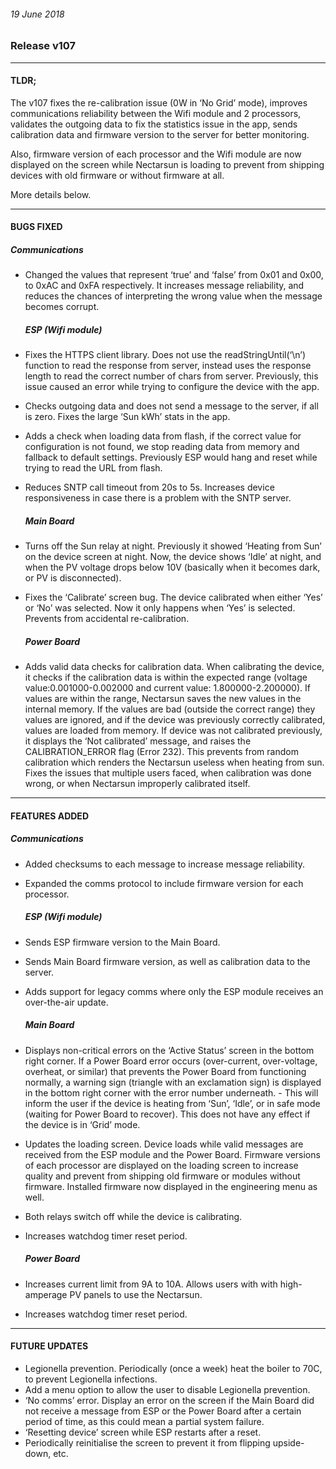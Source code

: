 ###### 19 June 2018
### Release v107
---
#### TLDR;
The v107 fixes the re-calibration issue (0W in ‘No Grid’ mode), improves communications reliability between the Wifi module and 2 processors, validates the outgoing data to fix the statistics issue in the app, sends calibration data and firmware version to the server for better monitoring.

Also, firmware version of each processor and the Wifi module are now displayed on the screen while Nectarsun is loading to prevent from shipping devices with old firmware or without firmware at all.

More details below.


---
#### BUGS FIXED

  ##### Communications
- Changed the values that represent ‘true’ and ‘false’ from 0x01 and 0x00, to 0xAC and 0xFA respectively. It increases message reliability, and reduces the chances of interpreting the wrong value when the message becomes corrupt.

  ##### ESP (Wifi module)
- Fixes the HTTPS client library. Does not use the readStringUntil(‘\n’) function to read the response from server, instead uses the response length to read the correct number of chars from server. Previously, this issue caused an error while trying to configure the device with the app.
- Checks outgoing data and does not send a message to the server, if all is zero. Fixes the large ‘Sun kWh’ stats in the app.
- Adds a check when loading data from flash, if the correct value for configuration is not found, we stop reading data from memory and fallback to default settings. Previously ESP would hang and reset while trying to read the URL from flash.
- Reduces SNTP call timeout from 20s to 5s. Increases device responsiveness in case there is a problem with the SNTP server.

  ##### Main Board
- Turns off the Sun relay at night. Previously it showed ‘Heating from Sun’ on the device screen at night. Now, the device shows ‘Idle’ at night, and when the PV voltage drops below 10V (basically when it becomes dark, or PV is disconnected).
- Fixes the ‘Calibrate’ screen bug. The device calibrated when either ‘Yes’ or ‘No’ was selected. Now it only happens when ‘Yes’ is selected. Prevents from accidental re-calibration.

  ##### Power Board
- Adds valid data checks for calibration data. When calibrating the device, it checks if the calibration data is within the expected range (voltage value:0.001000-0.002000 and current value: 1.800000-2.200000). If values are within the range, Nectarsun saves the new values in the internal memory. If the values are bad (outside the correct range) they values are ignored, and if the device was previously correctly calibrated, values are loaded from memory. If device was not calibrated previously, it displays the ‘Not calibrated’ message, and raises the CALIBRATION_ERROR flag (Error 232). This prevents from random calibration which renders the Nectarsun useless when heating from sun. Fixes the issues that multiple users faced, when calibration was done wrong, or when Nectarsun improperly calibrated itself.


---
#### FEATURES ADDED

  ##### Communications

- Added checksums to each message to increase message reliability.
- Expanded the comms protocol to include firmware version for each processor.

  ##### ESP (Wifi module)
- Sends ESP firmware version to the Main Board.
- Sends Main Board firmware version, as well as calibration data to the server.
- Adds support for legacy comms where only the ESP module receives an over-the-air update.

  ##### Main Board
- Displays non-critical errors on the ‘Active Status’ screen in the bottom right corner. If a Power Board error occurs (over-current, over-voltage, overheat, or similar) that prevents the Power Board from functioning normally, a warning sign (triangle with an exclamation sign) is displayed in the bottom right corner with the error number underneath.  - This will inform the user if the device is heating from ‘Sun’, ‘Idle’, or in safe mode (waiting for Power Board to recover). This does not have any effect if the device is in ‘Grid’ mode.
- Updates the loading screen. Device loads while valid messages are received from the ESP module and the Power Board. Firmware versions of each processor are displayed on the loading screen to increase quality and prevent from shipping old firmware or modules without firmware. Installed firmware now displayed in the engineering menu as well.
- Both relays switch off while the device is calibrating.
- Increases watchdog timer reset period.

  ##### Power Board
- Increases current limit from 9A to 10A. Allows users with with high-amperage PV panels to use the Nectarsun.
- Increases watchdog timer reset period.


---
#### FUTURE UPDATES

- Legionella prevention. Periodically (once a week) heat the boiler to 70C, to prevent Legionella infections.
- Add a menu option to allow the user to disable Legionella prevention.
- ‘No comms’ error. Display an error on the screen if the Main Board did not receive a message from ESP or the Power Board after a certain period of time, as this could mean a partial system failure.
- ‘Resetting device’ screen while ESP restarts after a reset.
- Periodically reinitialise the screen to prevent it from flipping upside-down, etc.
